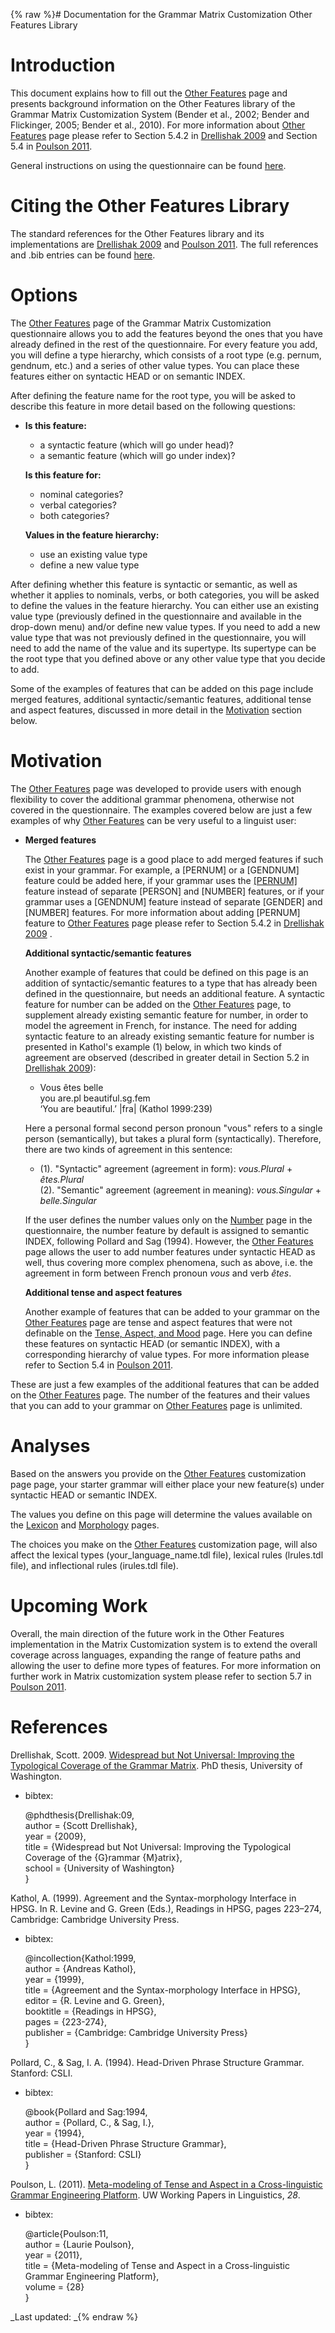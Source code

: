 {% raw %}# Documentation for the Grammar Matrix Customization Other Features Library

# Introduction

This document explains how to fill out the [Other
Features](http://www.delph-in.net/matrix/customize/matrix.cgi?subpage=other-features)
page and presents background information on the Other Features library
of the Grammar Matrix Customization System (Bender et al., 2002; Bender
and Flickinger, 2005; Bender et al., 2010). For more information about
[Other
Features](http://www.delph-in.net/matrix/customize/matrix.cgi?subpage=other-features)
page please refer to Section 5.4.2 in [Drellishak
2009](http://depts.washington.edu/uwcl/matrix/sfd/Drellishak%20-%20Widespread%20but%20Not%20Universal.pdf)
and Section 5.4 in [Poulson
2011](http://depts.washington.edu/uwwpl/vol28/poulson_2011.pdf).

General instructions on using the questionnaire can be found
[here](/MatrixDocTop#General_instructions_on_how_to_use_the_questionnaire).

# Citing the Other Features Library

The standard references for the Other Features library and its
implementations are [Drellishak
2009](http://depts.washington.edu/uwcl/matrix/sfd/Drellishak%20-%20Widespread%20but%20Not%20Universal.pdf)
and [Poulson
2011](http://depts.washington.edu/uwwpl/vol28/poulson_2011.pdf). The
full references and .bib entries can be found
[here](/MatrixDoc/OtherFeatures#References).

# Options

The [Other
Features](http://www.delph-in.net/matrix/customize/matrix.cgi?subpage=other-features)
page of the Grammar Matrix Customization questionnaire allows you to add
the features beyond the ones that you have already defined in the rest
of the questionnaire. For every feature you add, you will define a type
hierarchy, which consists of a root type (e.g. pernum, gendnum, etc.)
and a series of other value types. You can place these features either
on syntactic HEAD or on semantic INDEX.

After defining the feature name for the root type, you will be asked to
describe this feature in more detail based on the following questions:

- **Is this feature:**
  
  - a syntactic feature (which will go under head)?
  - a semantic feature (which will go under index)?
  
  **Is this feature for:**
  
  - nominal categories?
  - verbal categories?
  - both categories?
  
  **Values in the feature hierarchy:**
  
  - use an existing value type
  - define a new value type

After defining whether this feature is syntactic or semantic, as well as
whether it applies to nominals, verbs, or both categories, you will be
asked to define the values in the feature hierarchy. You can either use
an existing value type (previously defined in the questionnaire and
available in the drop-down menu) and/or define new value types. If you
need to add a new value type that was not previously defined in the
questionnaire, you will need to add the name of the value and its
supertype. Its supertype can be the root type that you defined above or
any other value type that you decide to add.

Some of the examples of features that can be added on this page include
merged features, additional syntactic/semantic features, additional
tense and aspect features, discussed in more detail in the
[Motivation](/MatrixDoc/OtherFeatures#Motivation) section below.

# Motivation

The [Other
Features](http://www.delph-in.net/matrix/customize/matrix.cgi?subpage=other-features)
page was developed to provide users with enough flexibility to cover the
additional grammar phenomena, otherwise not covered in the
questionnaire. The examples covered below are just a few examples of why
[Other
Features](http://www.delph-in.net/matrix/customize/matrix.cgi?subpage=other-features)
can be very useful to a linguist user:

- **Merged features**
  
  The [Other
Features](http://www.delph-in.net/matrix/customize/matrix.cgi?subpage=other-features)
page is a good place to add merged features if such exist in your
grammar. For example, a \[PERNUM\] or a \[GENDNUM\] feature could be
added here, if your grammar uses the
[\[PERNUM\]](/MatrixDoc/Person#Motivation) feature instead of
separate \[PERSON\] and \[NUMBER\] features, or if your grammar uses
a \[GENDNUM\] feature instead of separate \[GENDER\] and \[NUMBER\]
features. For more information about adding \[PERNUM\] feature to
[Other
Features](http://www.delph-in.net/matrix/customize/matrix.cgi?subpage=other-features)
page please refer to Section 5.4.2 in [Drellishak
2009](http://depts.washington.edu/uwcl/matrix/sfd/Drellishak%20-%20Widespread%20but%20Not%20Universal.pdf)
.  
  
  **Additional syntactic/semantic features**
  
  Another example of features that could be defined on this page is an
addition of syntactic/semantic features to a type that has already
been defined in the questionnaire, but needs an additional feature.
A syntactic feature for number can be added on the [Other
Features](http://www.delph-in.net/matrix/customize/matrix.cgi?subpage=other-features)
page, to supplement already existing semantic feature for number, in
order to model the agreement in French, for instance. The need for
adding syntactic feature to an already existing semantic feature for
number is presented in Kathol's example (1) below, in which two
kinds of agreement are observed (described in greater detail in
Section 5.2 in [Drellishak
2009](http://depts.washington.edu/uwcl/matrix/sfd/Drellishak%20-%20Widespread%20but%20Not%20Universal.pdf)):  
  
  - Vous êtes belle\
you are.pl beautiful.sg.fem\
‘You are beautiful.’ \|fra\| (Kathol 1999:239)  
  
  Here a personal formal second person pronoun "vous" refers to a
single person (semantically), but takes a plural form
(syntactically). Therefore, there are two kinds of agreement in this
sentence:  
  
  - (1). "Syntactic" agreement (agreement in form): *vous.Plural* +
*êtes.Plural*\
(2). "Semantic" agreement (agreement in meaning):
*vous.Singular* + *belle.Singular*  
  
  If the user defines the number values only on the
[Number](http://www.delph-in.net/matrix/customize/matrix.cgi?subpage=number)
page in the questionnaire, the number feature by default is assigned
to semantic INDEX, following Pollard and Sag (1994). However, the
[Other
Features](http://www.delph-in.net/matrix/customize/matrix.cgi?subpage=other-features)
page allows the user to add number features under syntactic HEAD as
well, thus covering more complex phenomena, such as above, i.e. the
agreement in form between French pronoun *vous* and verb *êtes*.  
  
  **Additional tense and aspect features**
  
  Another example of features that can be added to your grammar on the
[Other
Features](http://www.delph-in.net/matrix/customize/matrix.cgi?subpage=other-features)
page are tense and aspect features that were not definable on the
[Tense, Aspect, and Mood](/MatrixDoc/TenseAspectMood#Options) page.
Here you can define these features on syntactic HEAD (or semantic
INDEX), with a corresponding hierarchy of value types. For more
information please refer to Section 5.4 in [Poulson
2011](http://depts.washington.edu/uwwpl/vol28/poulson_2011.pdf).

These are just a few examples of the additional features that can be
added on the [Other
Features](http://www.delph-in.net/matrix/customize/matrix.cgi?subpage=other-features)
page. The number of the features and their values that you can add to
your grammar on [Other
Features](http://www.delph-in.net/matrix/customize/matrix.cgi?subpage=other-features)
page is unlimited.

# Analyses

Based on the answers you provide on the [Other
Features](http://www.delph-in.net/matrix/customize/matrix.cgi?subpage=other-features)
customization page page, your starter grammar will either place your new
feature(s) under syntactic HEAD or semantic INDEX.

The values you define on this page will determine the values available
on the
[Lexicon](http://www.delph-in.net/matrix/customize/matrix.cgi?subpage=lexicon)
and
[Morphology](http://www.delph-in.net/matrix/customize/matrix.cgi?subpage=morphology)
pages.

The choices you make on the [Other
Features](http://www.delph-in.net/matrix/customize/matrix.cgi?subpage=other-features)
customization page, will also affect the lexical types
(your\_language\_name.tdl file), lexical rules (lrules.tdl file), and
inflectional rules (irules.tdl file).

# Upcoming Work

Overall, the main direction of the future work in the Other Features
implementation in the Matrix Customization system is to extend the
overall coverage across languages, expanding the range of feature paths
and allowing the user to define more types of features. For more
information on further work in Matrix customization system please refer
to section 5.7 in [Poulson
2011](http://depts.washington.edu/uwwpl/vol28/poulson_2011.pdf).

# References

Drellishak, Scott. 2009. [Widespread but Not Universal: Improving the
Typological Coverage of the Grammar
Matrix](http://depts.washington.edu/uwcl/matrix/sfd/Drellishak%20-%20Widespread%20but%20Not%20Universal.pdf).
PhD thesis, University of Washington.

- bibtex:
  
  @phdthesis{Drellishak:09,\
author = {Scott Drellishak},\
year = {2009},\
title = {Widespread but Not Universal: Improving the Typological
Coverage of the {G}rammar {M}atrix},\
school = {University of Washington}\
}

Kathol, A. (1999). Agreement and the Syntax-morphology Interface in
HPSG. In R. Levine and G. Green (Eds.), Readings in HPSG, pages 223–274,
Cambridge: Cambridge University Press.

- bibtex:
  
  @incollection{Kathol:1999,\
author = {Andreas Kathol},\
year = {1999},\
title = {Agreement and the Syntax-morphology Interface in HPSG},\
editor = {R. Levine and G. Green},\
booktitle = {Readings in HPSG},\
pages = {223-274},\
publisher = {Cambridge: Cambridge University Press}\
}

Pollard, C., & Sag, I. A. (1994). Head-Driven Phrase Structure Grammar.
Stanford: CSLI.

- bibtex:
  
  @book{Pollard and Sag:1994,\
author = {Pollard, C., & Sag, I.},\
year = {1994},\
title = {Head-Driven Phrase Structure Grammar},\
publisher = {Stanford: CSLI}\
}

Poulson, L. (2011). [Meta-modeling of Tense and Aspect in a
Cross-linguistic Grammar Engineering
Platform](http://depts.washington.edu/uwwpl/vol28/poulson_2011.pdf). UW
Working Papers in Linguistics, *28*.

- bibtex:
  
  @article{Poulson:11,\
author = {Laurie Poulson},\
year = {2011},\
title = {Meta-modeling of Tense and Aspect in a Cross-linguistic
Grammar Engineering Platform},\
volume = {28}\
}

_Last updated: _{% endraw %}
